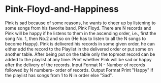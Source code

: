 # Pink-Floyd-and-Happiness
Pink is sad because of some reasons, he wants to cheer up by listening to some songs from his favorite band, Pink Floyd.
There are N records and Pink will be happy if he listens to them in the ascending order, i.e., first the song No. 1, then No.2 and so on (He has to listen to all the N songs to become Happy).
Pink is delivered his records in some given order, he can either add the record to the Playlist in the delivered order or put some on another table. After being put on the table only the topmost record can be added to the playlist at any time.
Print whether Pink will be sad or happy after the delivery of the records.
Input Format
N - Number of records followed by
N numbers- order of records.
Output Format
Print "Happy" if the playlist has songs from 1 to N in order else "Sad".
